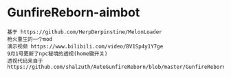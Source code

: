 # GunfireReborn-aimbot
	基于 https://github.com/HerpDerpinstine/MelonLoader  
	枪火重生的一个mod  
	演示视频 https://www.bilibili.com/video/BV1Sp4y1Y7ge  
	9月1号更新了npc秘境的透视(home键开关)  
	透视代码来自于https://github.com/shalzuth/AutoGunfireReborn/blob/master/GunfireRebornMods/Mods/ExtraSensoryPerception.cs  